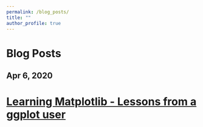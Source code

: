 ```yaml
---
permalink: /blog_posts/
title: ""
author_profile: true
---
```


# Blog Posts

## Apr 6, 2020

[Learning Matplotlib - Lessons from a ggplot user](/assets/posts/2020-04-06_Learning_matplotlib.html)
======